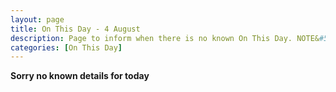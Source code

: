 ```yaml
---
layout: page
title: On This Day - 4 August
description: Page to inform when there is no known On This Day. NOTE&#58; There may still be comments.
categories: [On This Day]
---
```


**Sorry no known details for today**

